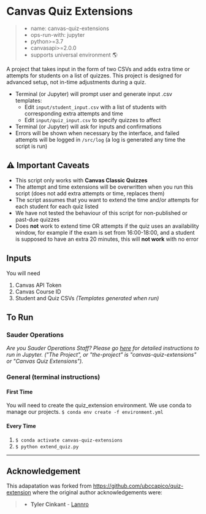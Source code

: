 # Canvas Quiz Extensions

> - name: canvas-quiz-extensions
> - ops-run-with: jupyter
> - python>=3.7
> - canvasapi>=2.0.0
> - supports universal environment 🌎

A project that takes input in the form of two CSVs and adds extra time or attempts for students on a list of quizzes. This project is designed for advanced setup, not in-time adjustments during a quiz.

* Terminal (or Jupyter) will prompt user and generate input .csv templates:
   * Edit `input/student_input.csv` with a list of students with corresponding extra attempts and time
   * Edit `input/quiz_input.csv` to specify quizzes to affect
* Terminal (or Jupyter) will ask for inputs and confirmations
* Errors will be shown when necessary by the interface, and failed attempts will be logged in `/src/log` (a log is generated any time the script is run)

## :warning: Important Caveats

* This script only works with **Canvas Classic Quizzes**
* The attempt and time extensions will be overwritten when you run this script (does not add extra attempts or time, replaces them)
* The script assumes that you want to extend the time and/or attempts for each student for each quiz listed
* We have not tested the behaviour of this script for non-published or past-due quizzes
* Does **not** work to extend time OR attempts if the quiz uses an availability window, for example if the exam is set from 16:00-18:00, and a student is supposed to have an extra 20 minutes, this will **not work** with no error

## Inputs

You will need
1. Canvas API Token
1. Canvas Course ID
2. Student and Quiz CSVs *(Templates generated when run)*


## To Run

### Sauder Operations

_Are you Sauder Operations Staff? Please go [here](https://github.com/saud-learning-services/instructions-and-other-templates/blob/main/docs/running-instructions.md) for detailed instructions to run in Jupyter. ("The Project", or "the-project" is "canvas-quiz-extensions" or "Canvas Quiz Extensions")._

### General (terminal instructions)

#### First Time

You will need to create the quiz_extension environment. We use conda to manage our projects.
`$ conda env create -f environment.yml`

#### Every Time

1. `$ conda activate canvas-quiz-extensions`
1. `$ python extend_quiz.py`

---

## Acknowledgement

This adapatation was forked from https://github.com/ubccapico/quiz-extension where the original author acknowledgements were:

> - **Tyler Cinkant** - [Lannro](https://github.com/Lannro)
